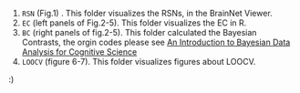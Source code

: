 1. `RSN`  (Fig.1) . This folder visualizes the RSNs, in the BrainNet Viewer.
2. `EC` (left panels of Fig.2-5). This folder visualizes the EC in R.
3. `BC` (right panels of fig.2-5). This folder calculated the Bayesian Contrasts, the orgin codes please see [An Introduction to Bayesian Data Analysis for Cognitive Science](https://vasishth.github.io/bayescogsci/book/ch-contr.html#sec-cellMeans)
4. `LOOCV` (figure 6-7). This folder visualizes figures about LOOCV.
  
 :)
